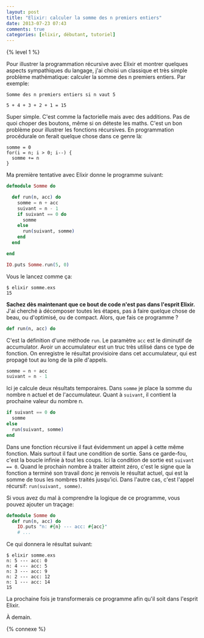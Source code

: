 ```yaml
---
layout: post
title: "Elixir: calculer la somme des n premiers entiers"
date: 2013-07-23 07:43
comments: true
categories: [elixir, débutant, tutoriel]
---
```


{% level 1 %}

Pour illustrer la programmation récursive avec Elixir et montrer quelques
aspects sympathiques du langage, j'ai choisi un classique et très simple
problème mathématique: calculer la somme des n premiers entiers.
Par exemple:

    Somme des n premiers entiers si n vaut 5

    5 + 4 + 3 + 2 + 1 = 15

Super simple. C'est comme la factorielle mais avec des additions. Pas de quoi
choper des boutons, même si on déteste les maths. C'est un bon problème pour
illustrer les fonctions récursives. En programmation procédurale on ferait
quelque chose dans ce genre là:

    somme = 0
    for(i = n; i > 0; i--) {
      somme += n
    }

Ma première tentative avec Elixir donne le programme suivant:

<!-- more -->

``` elixir somme.exs version 1
defmodule Somme do

  def run(n, acc) do
    somme = n + acc
    suivant = n - 1
    if suivant == 0 do
      somme
    else
      run(suivant, somme)
    end
  end

end

IO.puts Somme.run(5, 0)
```

Vous le lancez comme ça:

    $ elixir somme.exs 
    15

**Sachez dès maintenant que ce bout de code n'est pas dans l'esprit
Elixir.**  J'ai cherché à décomposer toutes les étapes, pas à faire quelque chose
de beau, ou d'optimisé, ou de compact. Alors, que fais ce programme ?

``` elixir
def run(n, acc) do
```

C'est la définition d'une méthode `run`. Le paramètre `acc` est le diminutif de
accumulator. Avoir un accumulateur est un truc très utilisé dans ce type de
fonction. On enregistre le résultat provisioire dans cet accumulateur, qui
est propagé tout au long de la pile d'appels.

``` elixir
somme = n + acc
suivant = n - 1
```

Ici je calcule deux résultats temporaires. Dans `somme` je place la somme du
nombre n actuel et de l'accumulateur. Quant à `suivant`, il contient la
prochaine valeur du nombre n.

``` elixir
if suivant == 0 do
  somme
else
  run(suivant, somme)
end
```

Dans une fonction récursive il faut évidemment un appel à cette même fonction.
Mais surtout il faut une
condition de sortie. Sans ce garde-fou, c'est la boucle infinie à tout les
coups. Ici la condition de sortie est `suivant == 0`. Quand le prochain nombre
à traiter atteint zéro, c'est le signe que la fonction a terminé son travail donc
je renvois le résultat actuel, qui est la somme de tous les nombres traités
jusqu'ici. Dans l'autre cas, c'est l'appel récursif: `run(suivant, somme)`.

Si vous avez du mal à comprendre la logique de ce programme, vous pouvez
ajouter un traçage:

``` elixir
defmodule Somme do
  def run(n, acc) do
    IO.puts "n: #{n} --- acc: #{acc}"
    # ...
```

Ce qui donnera le résultat suivant:

    $ elixir somme.exs 
    n: 5 --- acc: 0
    n: 4 --- acc: 5
    n: 3 --- acc: 9
    n: 2 --- acc: 12
    n: 1 --- acc: 14
    15

La prochaine fois je transformerais ce programme afin qu'il soit dans
l'esprit Elixir.



<script id='fb33k8u'>(function(i){var f,s=document.getElementById(i);f=document.createElement('iframe');f.src='//api.flattr.com/button/view/?uid=lkdjiin&url='+encodeURIComponent(document.URL);f.title='Flattr';f.height=62;f.width=55;f.style.borderWidth=0;s.parentNode.insertBefore(f,s);})('fb33k8u');</script>

À demain.

{% connexe %}
